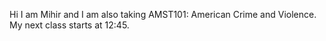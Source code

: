 Hi I am Mihir and I am also taking AMST101: American Crime and Violence. My next class starts at 12:45.